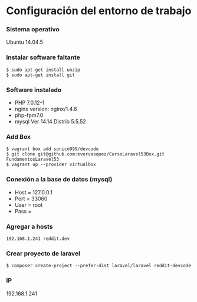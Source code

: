 # Configuración del entorno de trabajo

### Sistema operativo
Ubuntu 14.04.5

### Instalar software faltante
```
$ sudo apt-get install unzip
$ sudo apt-get install git
```

### Software instalado
* PHP 7.0.12-1
* nginx version: nginx/1.4.6
* php-fpm7.0
* mysql  Ver 14.14 Distrib 5.5.52

### Add Box
```
$ vagrant box add sonico999/devcode
$ git clone git@github.com:evervasquez/CursoLaravel53Box.git FundamentosLaravel53
$ vagrant up --provider virtualbox
```

### Conexión a la base de datos (mysql)
* Host = 127.0.0.1
* Port = 33060
* User = root
* Pass =


### Agregar a hosts
```
192.168.1.241 reddit.dev
```

### Crear proyecto de laravel 
```
$ composer create-project --prefer-dist laravel/laravel reddit-devcode

```

### IP
192.168.1.241
